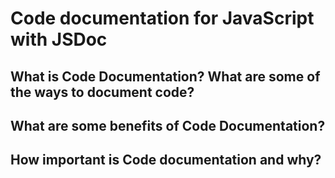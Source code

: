 # Code documentation for JavaScript with JSDoc
## What is Code Documentation? What are some of the ways to document code?

## What are some benefits of Code Documentation?

## How important is Code documentation and why?
